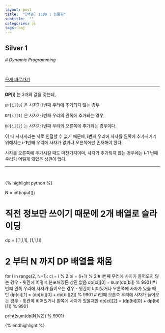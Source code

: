 ```yaml
---
layout: post
title:  "[백준] 1309 : 동물원"
subtitle:  ""
categories: ps
tags: boj
---
```


## Silver 1
*# Dynamic Programming*

<br>

[문제 바로가기](https://www.acmicpc.net/problem/1309)

---

**DP[i]** 는 3개의 값을 갖는데,

```DP[i][0]``` 은 사자가 i번째 우리에 추가되지 않는 경우

```DP[i][1]``` 은 사자가 i번째 우리의 왼쪽에 추가되는 경우,

```DP[i][2]``` 는 사자가 i번째 우리의 오른쪽에 추가되는 경우이다.

이 때 사자끼리는 서로 인접할 수 없기 때문에, **i**번째 우리에 사자를 왼쪽에 추가시키기 위해서는 **i-1**번째 우리에 사자가 없거나 오른쪽에만 존재해야 한다.

사자를 오른쪽에 추가시킬 때도 마찬가지이며, 사자가 추가되지 않는 경우에는 **i-1** 번째 우리가 어떻게 돼있든 상관이 없다.

---
<br>

{% highlight python %}

N = int(input())

# 직전 정보만 쓰이기 때문에 2개 배열로 슬라이딩
dp = [[1,1,1], [1,1,1]]
# 2 부터 N 까지 DP 배열을 채움
for i in range(2, N+1):
    ci = i % 2
    bi = (i+1) % 2
    # i번째 우리에 사자가 들어오지 않는 경우 - 윗칸에 어떻게 분포해있든 상관 없음
    dp[ci][0] = sum(dp[bi]) % 9901
    # i번째 왼쪽 우리에 사자가 들어오는 경우 - 윗칸이 비어있거나 오른쪽에 사자가 있을 때만
    dp[ci][1] = (dp[bi][0] + dp[bi][2]) % 9901
    # i번째 오른쪽 우리에 사자가 들어오는 경우 - 윗칸이 비어있거나 왼쪽에 사자가 있을때만
    dp[ci][2] = (dp[bi][0] + dp[bi][1]) % 9901

print(sum(dp[N%2]) % 9901)

{% endhighlight %}
